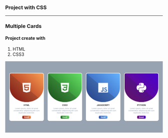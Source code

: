 ### Project with CSS
---

### Multiple Cards

#### Project create with
1. HTML
2. CSS3

![Project Preview](/assets/images/project__preview.png)